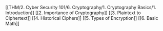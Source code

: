 [[THM/2. Cyber Security 101/6. Cryptography/1. Cryptography Basics/1. Introduction]]
[[2. Importance of Cryptography]]
[[3. Plaintext to Ciphertext]]
[[4. Historical Ciphers]]
[[5. Types of Encryption]]
[[6. Basic Math]]
